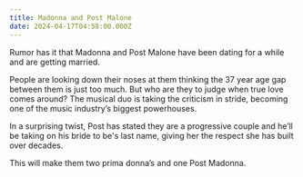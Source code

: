 ```yaml
---
title: Madonna and Post Malone
date: 2024-04-17T04:58:00.000Z
---
```

Rumor has it that Madonna and Post Malone have been dating for a while and are getting married.

People are looking down their noses at them thinking the 37 year age gap between them is just too much. But who are they to judge when true love comes around? The musical duo is taking the criticism in stride, becoming one of the music industry’s biggest powerhouses.

In a surprising twist, Post has stated they are a progressive couple and he’ll be taking on his bride to be's last name, giving her the respect she has built over decades.

This will make them two prima donna’s and one Post Madonna.
